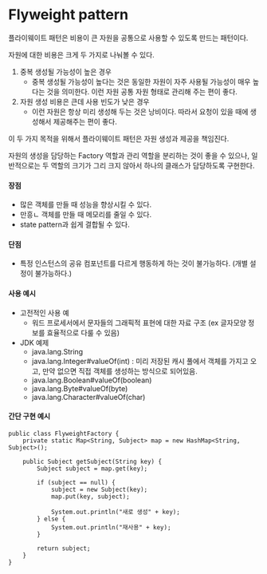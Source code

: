# Flyweight pattern

플라이웨이트 패턴은 비용이 큰 자원을 공통으로 사용할 수 있도록 만드는 패턴이다.

자원에 대한 비용은 크게 두 가지로 나눠볼 수 있다.

1. 중복 생성될 가능성이 높은 경우
   * 중복 생성될 가능성이 높다는 것은 동일한 자원이 자주 사용될 가능성이 매우 높다는 것을 의미한다. 이런 자원 공통 자원 형태로 관리해 주는 편이 좋다.
2. 자원 생성 비용은 큰데 사용 빈도가 낮은 경우
   * 이런 자원은 항상 미리 생성해 두는 것은 낭비이다. 따라서 요청이 있을 때에 생성해서 제공해주는 편이 좋다.

이 두 가지 목적을 위해서 플라이웨이트 패턴은 자원 생성과 제공을 책임진다.

자원의 생성을 담당하는 Factory 역할과 관리 역할을 분리하는 것이 좋을 수 있으나, 일반적으로는 두 역할의 크기가 그리 크지 않아서 하나의 클래스가 담당하도록 구현한다.

#### 장점

* 많은 객체를 만들 때 성능을 향상시킬 수 있다.
* 만흥ㄴ 객체를 만들 때 메모리를 줄일 수 있다.
* state pattern과 쉽게 결합될 수 있다.

#### 단점

* 특정 인스턴스의 공유 컴포넌트를 다르게 행동하게 하는 것이 불가능하다. \(개별 설정이 불가능하다.\)

#### 사용 예시

* 고전적인 사용 예
  * 워드 프로세서에서 문자들의 그래픽적 표현에 대한 자료 구조 \(ex 글자모양 정보를 효율적으로 다룰 수 있음\)
* JDK 예제
  * java.lang.String
  * java.lang.Integer\#valueOf\(int\) : 미리 저장된 캐시 풀에서 객체를 가지고 오고, 만약 없으면 직접 객체를 생성하는 방식으로 되어있음.
  * java.lang.Boolean\#valueOf\(boolean\)
  * java.lang.Byte\#valueOf\(byte\)
  * java.lang.Character\#valueOf\(char\)

#### 간단 구현 예시

```text
public class FlyweightFactory {
    private static Map<String, Subject> map = new HashMap<String, Subject>();
​
    public Subject getSubject(String key) {
        Subject subject = map.get(key);
​
        if (subject == null) {
            subject = new Subject(key);
            map.put(key, subject);
​
            System.out.println("새로 생성" + key);
        } else {
            System.out.println("재사용" + key);
        }
​
        return subject;
    }
}
```

